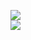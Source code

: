 [![](https://img.shields.io/badge/Made%20With-Github%20Spray-lightgrey.svg?style=for-the-badge&logo=github)](https://github.com/Annihil/github-spray#31025)  
[![](https://i.imgur.com/2DrTn0Z.gif)](https://github.com/Annihil/github-spray)
